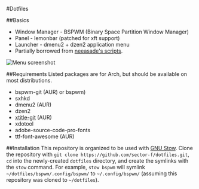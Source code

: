 #Dotfiles

##Basics
* Window Manager - BSPWM (Binary Space Partition Window Manager)
* Panel - lemonbar (patched for xft support)
* Launcher - dmenu2 + dzen2 application menu
* Partially borrowed from [neeasade's scripts](https://github.com/neeasade/dotfiles).

![Menu screenshot](http://i.imgur.com/U7FFsww.jpg)

##Requirements
Listed packages are for Arch, but should be available on most distributions.
* bspwm-git (AUR) or bspwm)
* sxhkd
* dmenu2 (AUR)
* dzen2
* [xtitle-git](https://github.com/baskerville/xtitle) (AUR)
* xdotool
* adobe-source-code-pro-fonts
* ttf-font-awesome (AUR)

##Installation
This repository is organized to be used with [GNU Stow](https://www.gnu.org/software/stow/). Clone the repository with `git clone https://github.com/sector-f/dotfiles.git`, `cd` into the newly-created `dotfiles` directory, and create the symlinks with the `stow` command. For example, `stow bspwm` will symlink `~/dotfiles/bspwm/.config/bspwm/` to `~/.config/bspwm/` (assuming this repository was cloned to `~/dotfiles`).
